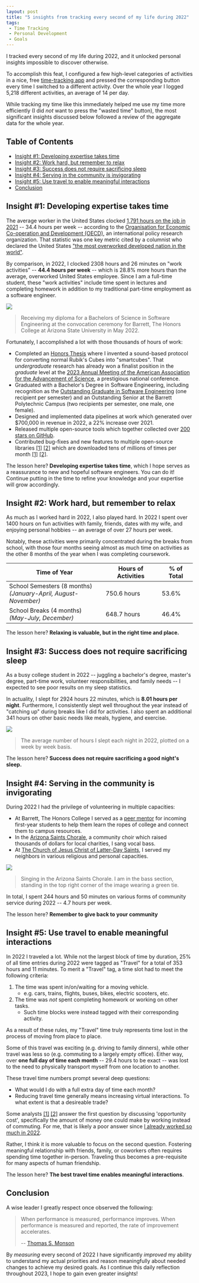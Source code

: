 ```yaml
---
layout: post
title: "5 insights from tracking every second of my life during 2022"
tags:
 - Time Tracking
 - Personal Development
 - Goals
---
```


I tracked every second of my life during 2022, and it unlocked personal insights
impossible to discover otherwise.

To accomplish this feat, I configured a few high-level categories of activities
in a nice, free [time-tracking
app](https://play.google.com/store/apps/details?id=com.razeeman.util.simpletimetracker)
and pressed the corresponding button every time I switched to a different
activity. Over the whole year I logged 5,218 different activities, an average of
14 per day.

While tracking my time like this immediately helped me use my time more
efficiently (I did *not* want to press the "wasted time" button), the most
significant insights discussed below followed a review of the aggregate data for
the whole year.

## Table of Contents <!-- omit in toc -->
- [Insight #1: Developing expertise takes time](#insight-1-developing-expertise-takes-time)
- [Insight #2: Work hard, but remember to relax](#insight-2-work-hard-but-remember-to-relax)
- [Insight #3: Success does not require sacrificing sleep](#insight-3-success-does-not-require-sacrificing-sleep)
- [Insight #4: Serving in the community is invigorating](#insight-4-serving-in-the-community-is-invigorating)
- [Insight #5: Use travel to enable meaningful interactions](#insight-5-use-travel-to-enable-meaningful-interactions)
- [Conclusion](#conclusion)


## Insight #1: Developing expertise takes time

The average worker in the United States clocked [1,791 hours on the job in
2021](https://stats.oecd.org/index.aspx?DataSetCode=ANHRS) -- 34.4 hours per
week -- according to the [Organisation for Economic Co-operation and Development
(OECD)](https://stats.oecd.org/index.aspx?DataSetCode=ANHRS), an international
policy research organization. That statistic was one key metric cited by a
columnist who declared the United States ["the most overworked developed nation
in the
world"](https://20somethingfinance.com/american-hours-worked-productivity-vacation).

By comparison, in 2022, I clocked 2308 hours and 26 minutes on "work activities"
-- **44.4 hours per week** -- which is 28.8% more hours than the average,
overworked United States employee. Since I am a full-time student, these "work
activities" include time spent in lectures and completing homework in addition
to my traditional part-time employment as a software engineer.

![](/assets/img/2022_time_tracking/barrett_graduation.jpg)
> Receiving my diploma for a Bachelors of Science in Software Engineering at the
> convocation ceremony for Barrett, The Honors College at Arizona State
> University in May 2022.

Fortunately, I accomplished a lot with those thousands of hours of work:
 - Completed an [Honors Thesis](https://github.com/thehale/DIY-Smartcube) where
   I invented a sound-based protocol for converting normal Rubik's Cubes into
   "smartcubes". That *undergraduate* research has already won a finalist
   position in the *graduate* level at the [2023 Annual Meeting of the American
   Association for the Advancement of Science](https://meetings.aaas.org/), a
   prestigious national conference.
 - Graduated with a Bachelor's Degree in Software Engineering, including
   recognition as the [Outstanding Graduate in Software
   Engineering](https://fullcircle.asu.edu/graduate/joseph-hale/) (one recipient
   per semester) and an Outstanding Senior at the Barrett Polytechnic Campus
   (two recipients per semester, one male, one female).
 - Designed and implemented data pipelines at work which generated over $700,000
   in revenue in 2022, a 22% increase over 2021.
 - Released multiple open-source tools which together collected over [200 stars
   on GitHub](https://github.com/thehale).
 - Contributed bug-fixes and new features to multiple open-source libraries
   [[1]](https://github.com/gitpython-developers/GitPython/commits?author=thehale)
   [[2]](https://github.com/deanmalmgren/textract/commits?author=thehale) which
   are downloaded tens of millions of times per month
   [[1]](https://pypistats.org/packages/gitpython)
   [[2]](https://pypistats.org/packages/textract).


The lesson here? **Developing expertise takes time**, which I hope serves as a
reassurance to new and hopeful software engineers. You can do it! Continue
putting in the time to refine your knowledge and your expertise will grow
accordingly.


## Insight #2: Work hard, but remember to relax

As much as I worked hard in 2022, I also played hard. In 2022 I spent over 1400
hours on fun activities with family, friends, dates with my wife, and enjoying
personal hobbies -- an average of over 27 hours per week.

Notably, these activities were primarily concentrated during the breaks from
school, with those four months seeing almost as much time on activities as the
other 8 months of the year when I was completing coursework.

| Time of Year                                                        | Hours of Activities | % of Total |
| ------------------------------------------------------------------- | ------------------- | ---------- |
| School Semesters (8 months) <br> *(January-April, August-November)* | 750.6 hours         | 53.6%      |
| School Breaks (4 months) <br> *(May-July, December)*                | 648.7 hours         | 46.4%      |

The lesson here? **Relaxing is valuable, but in the right time and place.**


## Insight #3: Success does not require sacrificing sleep

As a busy college student in 2022 -- juggling a bachelor's degree, master's
degree, part-time work, volunteer responsibilities, and family needs -- I
expected to see poor results on my sleep statistics.

In actuality, I slept for 2924 hours 22 minutes, which is **8.01 hours per
night**. Furthermore, I consistently slept well throughout the year instead of
"catching up" during breaks like I did for activities. I also spent an
additional 341 hours on other basic needs like meals, hygiene, and exercise.

![](/assets/img/2022_time_tracking/2022%20Weekly%20Sleep%20Trends.png)
> The average number of hours I slept each night in 2022, plotted on a week by
> week basis.

The lesson here? **Success does not require sacrificing a good night's sleep.**


## Insight #4: Serving in the community is invigorating

During 2022 I had the privilege of volunteering in multiple capacities:
 - At Barrett, The Honors College I served as a [peer
   mentor](https://asu.campuslabs.com/engage/organization/barrett-poly-mentors)
   for incoming first-year students to help them learn the ropes of college and
   connect them to campus resources.
 - In the [Arizona Saints
   Chorale](https://www.facebook.com/profile.php?id=100069341468507), a
   community choir which raised thousands of dollars for local charities, I sang
   vocal bass.
 - At [The Church of Jesus Christ of Latter-Day
   Saints](https://www.churchofjesuschrist.org/?lang=eng), I served my neighbors
   in various religious and personal capacities.

![](/assets/img/2022_time_tracking/arizona_saints_chorale.jpg)
> Singing in the Arizona Saints Chorale. I am in the bass section, standing in
> the top right corner of the image wearing a green tie.

In total, I spent 244 hours and 50 minutes on various forms of community service
during 2022 -- 4.7 hours per week.

The lesson here? **Remember to give back to your community**

## Insight #5: Use travel to enable meaningful interactions

In 2022 I traveled a lot. While not the largest block of time by duration, 25%
of all time entries during 2022 were tagged as "Travel" for a total of 353 hours
and 11 minutes. To merit a "Travel" tag, a time slot had to meet the following
criteria:
 1. The time was spent in/on/waiting for a moving vehicle.
    - e.g. cars, trains, flights, buses, bikes, electric scooters, etc.
 2. The time was *not* spent completing homework or working on other tasks.
    - Such time blocks were instead tagged with their corresponding activity.

As a result of these rules, my "Travel" time truly represents time lost in the
process of moving from place to place.

Some of this travel was exciting (e.g. driving to family dinners), while other
travel was less so (e.g. commuting to a largely empty office). Either way, over
**one full day of time each month** -- 29.4 hours to be exact -- was lost to the
need to physically transport myself from one location to another.

These travel time numbers prompt several deep questions:
 - What would I do with a full extra day of time each month?
 - Reducing travel time generally means increasing virtual interactions. To what
   extent is that a desireable trade?

Some analysts [[1]](https://www.lendingtree.com/auto/cost-of-commuting/)
[[2]](https://listwithclever.com/research/best-and-worst-cities-for-commmuters-2022/#:~:text=2x%3A%20how%20much%20potential%20income%20is%20lost%20to%20time%20spent%20commuting%20to%20work%20(opportunity%20cost)%3F)
answer the first question by discussing 'opportunity cost', specifically the
amount of money one could make by working instead of commuting. For me, that is
likely a poor answer since [I already worked so much in
2022](#insight-1-developing-expertise-takes-time). 

Rather, I think it is more valuable to focus on the second question. Fostering
meaningful relationship with friends, family, or coworkers often requires
spending time together in-person. Traveling thus becomes a pre-requisite for
many aspects of human friendship. 

The lesson here? **The best travel time enables meaningful interactions**.

## Conclusion

A wise leader I greatly respect once observed the following:

> When performance is measured, performance improves. When performance is
> measured and reported, the rate of improvement accelerates.
>
> -- [Thomas S.
> Monson](https://www.churchofjesuschrist.org/study/manual/preach-my-gospel-a-guide-to-missionary-service/how-do-i-use-time-wisely?lang=eng#aside2)

By *measuring* every second of 2022 I have significantly *improved* my ability
to understand my actual priorities and reason meaningfully about needed changes
to achieve my desired goals. As I continue this daily reflection throughout
2023, I hope to gain even greater insights!
